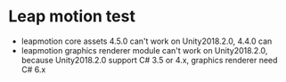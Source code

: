 # Leap motion test

- leapmotion core assets 4.5.0 can't work on Unity2018.2.0, 4.4.0 can
- leapmotion graphics renderer module can't work on Unity2018.2.0, because Unity2018.2.0 support C# 3.5 or 4.x, graphics renderer need C# 6.x